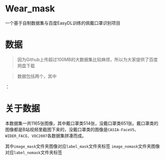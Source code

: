 # Wear_mask

一个基于自制数据集与百度EasyDL训练的佩戴口罩识别项目

# 数据

> 因为Github上传超过100MB的大数据集比较麻烦，所以为大家提供了百度网盘下载

> 数据包括两个，其中

：

# 关于数据


本数据集一共1165张图像，其中戴口罩类514张，没戴口罩类651张。戴口罩类的图像都是B站视频里截图下来的，没戴口罩类的图像是`CASIA-FaceV5`、`WIDER_FACE`、`VOC2007`各数据集拼凑而成。

其中`image_mask`文件夹图像对应`label_mask`文件夹标签
`image_nomask`文件夹图像对应`label_nomask`文件夹标签

